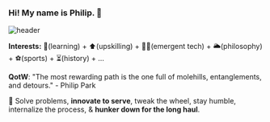 ### Hi! My name is Philip. 👋
![header](https://user-images.githubusercontent.com/66290921/147894676-e8cacc66-db11-4503-bcee-ae7471e82325.jpg)

**Interests:** :sponge:(learning) + :arrow_up:(upskilling) + :technologist:(emergent tech) + :sun_behind_large_cloud:(philosophy) + :soccer:(sports) + :hourglass_flowing_sand:(history) + ...

**QotW**: "The most rewarding path is the one full of molehills, entanglements, and detours." - Philip Park

:thought_balloon: Solve problems, **innovate to serve**, tweak the wheel, stay humble, internalize the process, & **hunker down for the long haul**.
<!--
**philipjpark/philipjpark** is a ✨ _special_ ✨ repository because its `README.md` (this file) appears on your GitHub profile.

Here are some ideas to get you started:

- 🔭 I’m currently working on ...
- 🌱 I’m currently learning ...
- 👯 I’m looking to collaborate on ...
- 🤔 I’m looking for help with ...
- 💬 Ask me about ...
- 📫 How to reach me: ...
- 😄 Pronouns: ...
- ⚡ Fun fact: ...
-->
